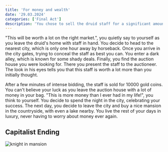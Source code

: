 ```yaml
---
title: 'For money and wealth'
date: '29.03.2024'
categories: ['Final Act']
description: 'You chose to sell the druid staff for a significant amount of money.'
---
```


"This will be worth a lot on the right market.", you quietly say to yourself as you leave the
druid's home with staff in hand. You decide to head to the nearest city, which is only one hour away
by horseback. Once you arrive in the city gates, trying to conceal the staff as best you can. You enter a
dark alley, which is known for some shady deals. Finally, you find the auction house you were looking
for. There you present the staff to the auctioneer. The look in his eyes tells you that this staff is
worth a lot more than you initially thought.

After a few minutes of intense bidding, the staff is sold for 10000 gold coins. You can't believe
your luck as you leave the auction house with a lot of money in your bag. "This is more money than I
ever had in my life!", you think to yourself. You decide to spend the night in the city, celebrating
your success. The next day, you decide to leave the city and buy a nice mansion in the countryside,
with even a lake nearby. You live the rest of your days in luxury, never having to worry about money
ever again.

## Capitalist Ending
<img src="/images/Final_Act/warrior_mansion.jpg" alt="knight in mansion" />
